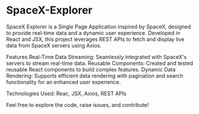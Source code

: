 # SpaceX-Explorer

SpaceX Explorer is a Single Page Application inspired by SpaceX, designed to provide real-time data and a dynamic user experience. Developed in React and JSX, this project leverages REST APIs to fetch and display live data from SpaceX servers using Axios.

Features
Real-Time Data Streaming: Seamlessly integrated with SpaceX's servers to stream real-time data.
Reusable Components: Created and tested reusable React components to build complex features.
Dynamic Data Rendering: Supports efficient data rendering with pagination and search functionality for an enhanced user experience.

Technologies Used: Reac, JSX, Axios, REST APIs

Feel free to explore the code, raise issues, and contribute!
